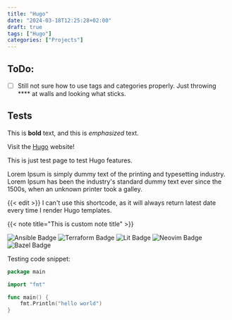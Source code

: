 ```yaml
---
title: "Hugo"
date: "2024-03-18T12:25:28+02:00"
draft: true
tags: ["Hugo"]
categories: ["Projects"]
---
```


## ToDo:

- [ ] Still not sure how to use tags and categories properly. Just throwing \*\*\*\*
      at walls and looking what sticks.

## Tests

This is **bold** text, and this is _emphasized_ text.

Visit the [Hugo](https://gohugo.io) website!

This is just test page to test Hugo features.

Lorem Ipsum is simply dummy text of the printing and typesetting industry. Lorem
Ipsum has been the industry's standard dummy text ever since the 1500s, when an
unknown printer took a galley.

{{< edit >}}
I can't use this shortcode, as it will always return latest date every time I
render Hugo templates.

{{< note title="This is custom note title" >}}

![Ansible Badge](https://img.shields.io/badge/Ansible-E00?logo=ansible&logoColor=fff&style=flat)
![Terraform Badge](https://img.shields.io/badge/Terraform-844FBA?logo=terraform&logoColor=fff&style=flat)
![Lit Badge](https://img.shields.io/badge/Lit-324FFF?logo=lit&logoColor=fff&style=flat)
![Neovim Badge](https://img.shields.io/badge/Neovim-57A143?logo=neovim&logoColor=fff&style=flat)
![Bazel Badge](https://img.shields.io/badge/Bazel-43A047?logo=bazel&logoColor=fff&style=flat)

Testing code snippet:

```go
package main

import "fmt"

func main() {
    fmt.Println("hello world")
}
```
